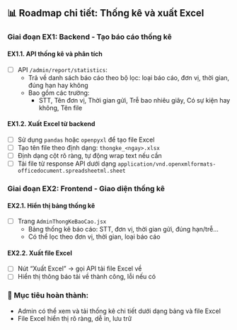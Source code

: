 ## 📊 Roadmap chi tiết: Thống kê và xuất Excel

### Giai đoạn EX1: Backend - Tạo báo cáo thống kê

#### EX1.1. API thống kê và phân tích
- [ ] API `/admin/report/statistics`:
  - Trả về danh sách báo cáo theo bộ lọc: loại báo cáo, đơn vị, thời gian, đúng hạn hay không
  - Bao gồm các trường:
    - STT, Tên đơn vị, Thời gian gửi, Trễ bao nhiêu giây, Có sự kiện hay không, Tên file

#### EX1.2. Xuất Excel từ backend
- [ ] Sử dụng `pandas` hoặc `openpyxl` để tạo file Excel
- [ ] Tạo tên file theo định dạng: `thongke_<ngay>.xlsx`
- [ ] Định dạng cột rõ ràng, tự động wrap text nếu cần
- [ ] Tải file từ response API dưới dạng `application/vnd.openxmlformats-officedocument.spreadsheetml.sheet`

### Giai đoạn EX2: Frontend - Giao diện thống kê

#### EX2.1. Hiển thị bảng thống kê
- [ ] Trang `AdminThongKeBaoCao.jsx`
  - Bảng thống kê báo cáo: STT, đơn vị, thời gian gửi, đúng hạn/trễ...
  - Có thể lọc theo đơn vị, thời gian, loại báo cáo

#### EX2.2. Xuất file Excel
- [ ] Nút “Xuất Excel” → gọi API tải file Excel về
- [ ] Hiển thị thông báo tải về thành công, lỗi nếu có

### 🎯 Mục tiêu hoàn thành:
- Admin có thể xem và tải thống kê chi tiết dưới dạng bảng và file Excel
- File Excel hiển thị rõ ràng, dễ in, lưu trữ

